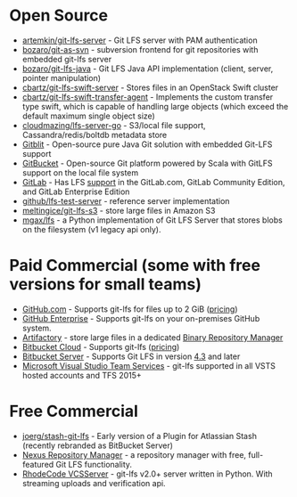 # Open Source
* [artemkin/git-lfs-server](https://github.com/artemkin/git-lfs-server) - Git LFS server with PAM authentication
* [bozaro/git-as-svn](https://github.com/bozaro/git-as-svn) - subversion frontend for git repositories with embedded git-lfs server
* [bozaro/git-lfs-java](https://github.com/bozaro/git-lfs-java/) - Git LFS Java API implementation (client, server, pointer manipulation)
* [cbartz/git-lfs-swift-server](https://github.com/cbartz/git-lfs-swift-server) - Stores files in an OpenStack Swift cluster
* [cbartz/git-lfs-swift-transfer-agent](https://github.com/cbartz/git-lfs-swift-transfer-agent) - Implements the custom transfer type swift, which is capable of handling large objects (which exceed the default maximum single object size)
* [cloudmazing/lfs-server-go](https://github.com/cloudmazing/lfs-server-go) - S3/local file support, Cassandra/redis/boltdb metadata store
* [Gitblit](http://gitblit.com/) - Open-source pure Java Git solution with embedded Git-LFS support
* [GitBucket](https://github.com/gitbucket/gitbucket/) - Open-source Git platform powered by Scala with GitLFS support on the local file system
* [GitLab](https://gitlab.com) - Has LFS [support](https://about.gitlab.com/2015/11/23/announcing-git-lfs-support-in-gitlab/) in the GitLab.com, GitLab Community Edition, and GitLab Enterprise Edition
* [github/lfs-test-server](https://github.com/github/lfs-test-server) - reference server implementation
* [meltingice/git-lfs-s3](https://github.com/meltingice/git-lfs-s3) - store large files in Amazon S3
* [mgax/lfs](https://github.com/mgax/lfs) - a Python implementation of Git LFS Server that stores blobs on the filesystem (v1 legacy api only).

# Paid Commercial (some with free versions for small teams)
* [GitHub.com](https://github.com/) - Supports git-lfs for files up to 2 GiB \([pricing](https://github.com/pricing)\)
* [GitHub Enterprise](https://enterprise.github.com) - Supports git-lfs on your on-premises GitHub system.
* [Artifactory](http://www.jfrog.com/artifactory/features/#addon-git-lfs) - store large files in a dedicated [Binary Repository Manager](https://en.wikipedia.org/wiki/Binary_repository_manager)
* [Bitbucket Cloud](https://bitbucket.org/product/) - Supports git-lfs \([pricing](https://bitbucket.org/product/pricing?tab=host-in-the-cloud)\)
* [Bitbucket Server](https://bitbucket.org/product/server) - Supports Git LFS in version [4.3](https://confluence.atlassian.com/display/BitbucketServer/Bitbucket+Server+4.3+release+notes) and later
* [Microsoft Visual Studio Team Services](https://www.visualstudio.com/team-services/) - git-lfs supported in all VSTS hosted accounts and TFS 2015+

# Free Commercial
* [joerg/stash-git-lfs](https://github.com/joerg/stash-git-lfs) - Early version of a Plugin for Atlassian Stash (recently rebranded as BitBucket Server)
* [Nexus Repository Manager](https://books.sonatype.com/nexus-book/reference3/gitlfs.html) - a repository manager with free, full-featured Git LFS functionality.
* [RhodeCode VCSServer](https://code.rhodecode.com/rhodecode-vcsserver) - git-lfs v2.0+ server written in Python. With streaming uploads and verification api. 


